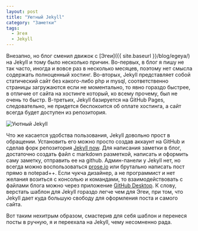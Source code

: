 ```yaml
---
layout: post
title: "Уютный Jekyll"
category: "Заметки"
tags:
  - Эгея
  - Jekyll
---
```


Внезапно, но блог сменил движок с [Эгеи]({{ site.baseurl }}/blog/egeya/) на Jekyll и тому было несколько причин. Во-первых, в блог я пишу не так часто, иногда и вовсе раз в несколько месяцев, поэтому нет смысла содержать полноценный хостинг. Во-вторых, Jekyll представляет собой статический сайт без какого-либо php и mysql, соответственно страницы загружаются если не моментально, то явно гораздо быстрее, в отличие от сайта на хостинге который, ко всему прочему, был не очень то быстр. В-третьих, Jekyll базируется на GitHub Pages, следовательно, не придется беспокоится об оплате хостинга, а сайт всегда будет доступен из репозитория.

![Уютный Jekyll](http://i.imgur.com/yfBC1VR.png)

Что же касается удобства пользования, Jekyll довольно прост в обращении. Установить его можно просто создав аккаунт на GitHub и сделав форк репозитория [Jekyll now](https://github.com/barryclark/jekyll-now). Для написания заметки в блог, достаточно создать файл с markdown разметкой, написать и оформить саму заметку, отправить ее на github. Админ-панели у Jekyll нет, но всегда можно воспользоваться [prose.io](http://prose.io) или брутально написать пост прямо в notepad++. Если чукча дизайнер, а не программист и нет желания возиться с консолью и командами, то взаимодействовать с файлами блога можно через приложение [GitHub Desktop](https://desktop.github.com/). К слову, верстать шаблон для Jekyll гораздо легче чем для Эгеи, при том, что Jekyll дает куда большую свободу для оформления поста и самого сайта.

Вот таким нехитрым образом, смастерив для себя шаблон и перенеся посты в ручную, я и переехала на Jekyll, чему несомненно рада.